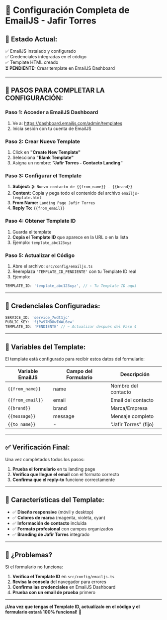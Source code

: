 # 📧 **Configuración Completa de EmailJS - Jafir Torres**

## 🎯 **Estado Actual:**
✅ EmailJS instalado y configurado  
✅ Credenciales integradas en el código  
✅ Template HTML creado  
⏳ **PENDIENTE:** Crear template en EmailJS Dashboard  

---

## 🚀 **PASOS PARA COMPLETAR LA CONFIGURACIÓN:**

### **Paso 1: Acceder a EmailJS Dashboard**
1. Ve a: https://dashboard.emailjs.com/admin/templates
2. Inicia sesión con tu cuenta de EmailJS

### **Paso 2: Crear Nuevo Template**
1. Click en **"Create New Template"**
2. Selecciona **"Blank Template"**
3. Asigna un nombre: **"Jafir Torres - Contacto Landing"**

### **Paso 3: Configurar el Template**
1. **Subject:** `🎬 Nuevo contacto de {{from_name}} - {{brand}}`
2. **Content:** Copia y pega todo el contenido del archivo `emailjs-template.html`
3. **From Name:** `Landing Page Jafir Torres`
4. **Reply To:** `{{from_email}}`

### **Paso 4: Obtener Template ID**
1. Guarda el template
2. **Copia el Template ID** que aparece en la URL o en la lista
3. Ejemplo: `template_abc123xyz`

### **Paso 5: Actualizar el Código**
1. Abre el archivo: `src/config/emailjs.ts`
2. Reemplaza `'TEMPLATE_ID_PENDIENTE'` con tu Template ID real
3. Ejemplo:
```typescript
TEMPLATE_ID: 'template_abc123xyz', // ← Tu Template ID aquí
```

---

## 🔧 **Credenciales Configuradas:**

```typescript
SERVICE_ID: 'service_7wdt1jc'
PUBLIC_KEY: 'fjPw97MD8wIWWL6ew'
TEMPLATE_ID: 'PENDIENTE' // ← Actualizar después del Paso 4
```

---

## 📝 **Variables del Template:**

El template está configurado para recibir estos datos del formulario:

| Variable EmailJS | Campo del Formulario | Descripción |
|------------------|---------------------|-------------|
| `{{from_name}}`  | name               | Nombre del contacto |
| `{{from_email}}` | email              | Email del contacto |
| `{{brand}}`      | brand              | Marca/Empresa |
| `{{message}}`    | message            | Mensaje completo |
| `{{to_name}}`    | -                  | "Jafir Torres" (fijo) |

---

## ✅ **Verificación Final:**

Una vez completados todos los pasos:

1. **Prueba el formulario** en tu landing page
2. **Verifica que llegue el email** con el formato correcto
3. **Confirma que el reply-to** funcione correctamente

---

## 🎨 **Características del Template:**

- ✅ **Diseño responsive** (móvil y desktop)
- ✅ **Colores de marca** (magenta, violeta, cyan)
- ✅ **Información de contacto** incluida
- ✅ **Formato profesional** con campos organizados
- ✅ **Branding de Jafir Torres** integrado

---

## 🚨 **¿Problemas?**

Si el formulario no funciona:

1. **Verifica el Template ID** en `src/config/emailjs.ts`
2. **Revisa la consola** del navegador para errores
3. **Confirma las credenciales** en EmailJS Dashboard
4. **Prueba con un email de prueba** primero

---

**¡Una vez que tengas el Template ID, actualízalo en el código y el formulario estará 100% funcional!** 🚀
